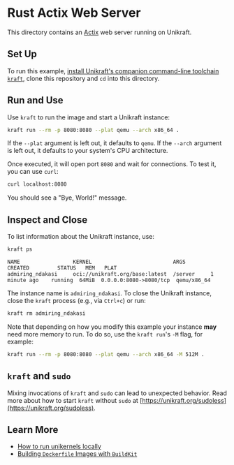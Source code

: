 # Rust Actix Web Server

This directory contains an [Actix](https://actix.rs/) web server running on Unikraft.

## Set Up

To run this example, [install Unikraft's companion command-line toolchain `kraft`](https://unikraft.org/docs/cli), clone this repository and `cd` into this directory.

## Run and Use

Use `kraft` to run the image and start a Unikraft instance:

```bash
kraft run --rm -p 8080:8080 --plat qemu --arch x86_64 .
```

If the `--plat` argument is left out, it defaults to `qemu`.
If the `--arch` argument is left out, it defaults to your system's CPU architecture.

Once executed, it will open port `8080` and wait for connections.
To test it, you can use `curl`:

```bash
curl localhost:8080
```

You should see a "Bye, World!" message.

## Inspect and Close

To list information about the Unikraft instance, use:

```bash
kraft ps
```

```text
NAME                 KERNEL                          ARGS        CREATED         STATUS   MEM   PLAT
admiring_ndakasi     oci://unikraft.org/base:latest  /server     1 minute ago    running  64MiB  0.0.0.0:8080->8080/tcp  qemu/x86_64
```

The instance name is `admiring_ndakasi`.
To close the Unikraft instance, close the `kraft` process (e.g., via `Ctrl+c`) or run:

```bash
kraft rm admiring_ndakasi
```

Note that depending on how you modify this example your instance **may** need more memory to run.
To do so, use the `kraft run`'s `-M` flag, for example:

```bash
kraft run --rm -p 8080:8080 --plat qemu --arch x86_64 -M 512M .
```

## `kraft` and `sudo`

Mixing invocations of `kraft` and `sudo` can lead to unexpected behavior.
Read more about how to start `kraft` without `sudo` at [https://unikraft.org/sudoless](https://unikraft.org/sudoless).

## Learn More

- [How to run unikernels locally](https://unikraft.org/docs/cli/running)
- [Building `Dockerfile` Images with `BuildKit`](https://unikraft.org/guides/building-dockerfile-images-with-buildkit)
